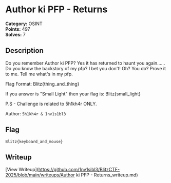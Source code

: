# Author ki PFP - Returns

**Category:** OSINT  
**Points:** 497  
**Solves:** 7  

## Description

Do you remember Author ki PFP? Yes it has returned to haunt you again...... Do you know the backstory of my pfp? I bet you don't! Oh? You do? Prove it to me. Tell me what's in my pfp.

Flag Format: Blitz{thing_and_thing}

If you answer is "Small Light" then your flag is:
Blitz{small_light}

P.S - Challenge is related to 5h1kh4r ONLY.

Author: `5h1kh4r & Inv1s1bl3`

## Flag

`Blitz{keyboard_and_mouse}`

## Writeup

[View Writeup](https://github.com/1nv1sibl3/BlitzCTF-2025/blob/main/writeups/Author ki PFP - Returns_writeup.md)
